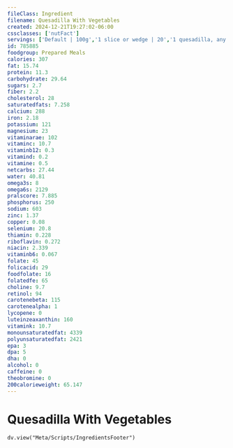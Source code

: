 ```yaml
---
fileClass: Ingredient
filename: Quesadilla With Vegetables
created: 2024-12-21T19:27:02-06:00
cssclasses: ['nutFact']
servings: ['Default | 100g','1 slice or wedge | 20','1 quesadilla, any size | 159','1 cup | 95']
id: 785885
foodgroup: Prepared Meals
calories: 307
fat: 15.74
protein: 11.3
carbohydrate: 29.64
sugars: 2.7
fiber: 2.2
cholesterol: 28
saturatedfats: 7.258
calcium: 288
iron: 2.18
potassium: 121
magnesium: 23
vitaminarae: 102
vitaminc: 10.7
vitaminb12: 0.3
vitamind: 0.2
vitamine: 0.5
netcarbs: 27.44
water: 40.81
omega3s: 8
omega6s: 2129
pralscore: 7.885
phosphorus: 250
sodium: 603
zinc: 1.37
copper: 0.08
selenium: 20.8
thiamin: 0.228
riboflavin: 0.272
niacin: 2.339
vitaminb6: 0.067
folate: 45
folicacid: 29
foodfolate: 16
folatedfe: 65
choline: 9.7
retinol: 94
carotenebeta: 115
carotenealpha: 1
lycopene: 0
luteinzeaxanthin: 160
vitamink: 10.7
monounsaturatedfat: 4339
polyunsaturatedfat: 2421
epa: 3
dpa: 5
dha: 0
alcohol: 0
caffeine: 0
theobromine: 0
200calorieweight: 65.147
---
```


# Quesadilla With Vegetables

```dataviewjs
dv.view("Meta/Scripts/IngredientsFooter")
```